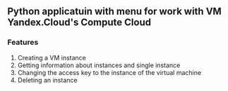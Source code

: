 ## Python applicatuin with menu for work with VM Yandex.Cloud's Compute Cloud

### Features

1. Creating a VM instance
2. Getting information about instances and single instance
3. Changing the access key to the instance of the virtual machine
4. Deleting an instance
